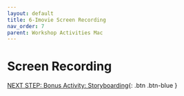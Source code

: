```yaml
---
layout: default
title: 6-Imovie Screen Recording
nav_order: 7
parent: Workshop Activities Mac
---
```

# Screen Recording

[NEXT STEP: Bonus Activity: Storyboarding](imovie-bonus.html){: .btn .btn-blue }
